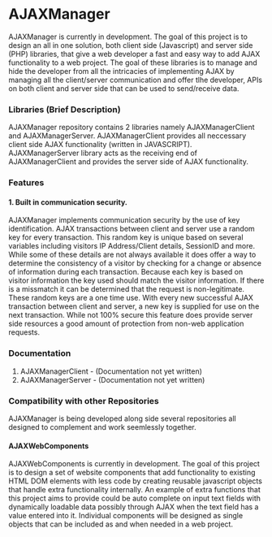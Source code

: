 # AJAXManager
AJAXManager is currently in development.  The goal of this project is to design an all in one solution, both client side (Javascript) and server side (PHP) libraries, that give a web developer a fast and easy way to add AJAX functionality to a web project.  The goal of these libraries is to manage and hide the developer from all the intricacies of implementing AJAX by managing all the client/server communication and offer tlhe developer, APIs on both client and server side that can be used to send/receive data.

### Libraries (Brief Description)
AJAXManager repository contains 2 libraries namely AJAXManagerClient and AJAXManagerServer. AJAXManagerClient provides all neccessary client side AJAX functionality (written in JAVASCRIPT). AJAXManagerServer library acts as the receiving end of AJAXManagerClient and provides the server side of AJAX functionality.

### Features
#### 1. Built in communication security.
AJAXManager implements communication security by the use of key identification.  AJAX transactions between client and server use a random key for every transaction.  This random key is unique based on several variables including visitors IP Address/Client details, SessionID and more.  While some of these details are not always available it does offer a way to determine the consistency of a visitor by checking for a change or absence of information during each transaction.  Because each key is based on visitor information the key used should match the visitor information.  If there is a missmatch it can be determined that the request is non-legitimate.  These random keys are a one time use.  With every new successful AJAX transaction between client and server, a new key is supplied for use on the next transaction.  While not 100% secure this feature does provide server side resources a good amount of protection from non-web application requests.

### Documentation
1. AJAXManagerClient - (Documentation not yet written)
2. AJAXManagerServer - (Documentation not yet written)

### Compatibility with other Repositories
AJAXManager is being developed along side several repositories all designed to complement and work seemlessly together.  
#### AJAXWebComponents
AJAXWebComponents is currently in development.  The goal of this project is to design a set of website components that add functionality to existing HTML DOM elements with less code by creating reusable javascript objects that handle extra functionality internally.  An example of extra functions that this project aims to provide could be auto complete on input text fields with dynamically loadable data possibly through AJAX when the text field has a value entered into it.  Individual components will be designed as single objects that can be included as and when needed in a web project.
